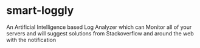 # smart-loggly
An Artificial Intelligence based Log Analyzer which can Monitor all of your servers and will suggest solutions from Stackoverflow and around the web with the notification
